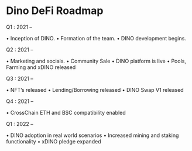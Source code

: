 # Dino DeFi Roadmap

Q1 : 2021 –

• Inception of DINO. • Formation of the team. • DINO development begins.

Q2 : 2021 –

• Marketing and socials. • Community Sale • DINO platform is live • Pools, Farming and xDINO released

Q3 : 2021 –

• NFT’s released • Lending/Borrowing released • DINO Swap V1 released

Q4 : 2021 –

• CrossChain ETH and BSC compatibility enabled

Q1 : 2022 –

• DINO adoption in real world scenarios • Increased mining and staking functionality • xDINO pledge expanded
